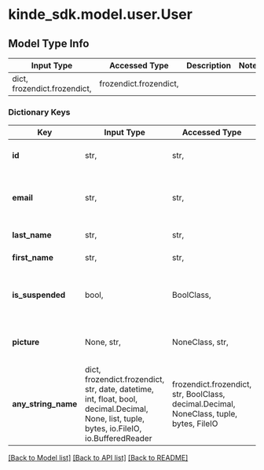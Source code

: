 # kinde_sdk.model.user.User

## Model Type Info
Input Type | Accessed Type | Description | Notes
------------ | ------------- | ------------- | -------------
dict, frozendict.frozendict,  | frozendict.frozendict,  |  |

### Dictionary Keys
Key | Input Type | Accessed Type | Description | Notes
------------ | ------------- | ------------- | ------------- | -------------
**id** | str,  | str,  | Unique id of the user in Kinde. | [optional]
**email** | str,  | str,  | Default email address of the user in Kinde. | [optional]
**last_name** | str,  | str,  | User&#x27;s last name. | [optional]
**first_name** | str,  | str,  | User&#x27;s first name. | [optional]
**is_suspended** | bool,  | BoolClass,  | Whether the user is currently suspended or not. | [optional]
**picture** | None, str,  | NoneClass, str,  | User&#x27;s profile picture URL. | [optional]
**any_string_name** | dict, frozendict.frozendict, str, date, datetime, int, float, bool, decimal.Decimal, None, list, tuple, bytes, io.FileIO, io.BufferedReader | frozendict.frozendict, str, BoolClass, decimal.Decimal, NoneClass, tuple, bytes, FileIO | any string name can be used but the value must be the correct type | [optional]

[[Back to Model list]](../../README.md#documentation-for-models) [[Back to API list]](../../README.md#documentation-for-api-endpoints) [[Back to README]](../../README.md)
